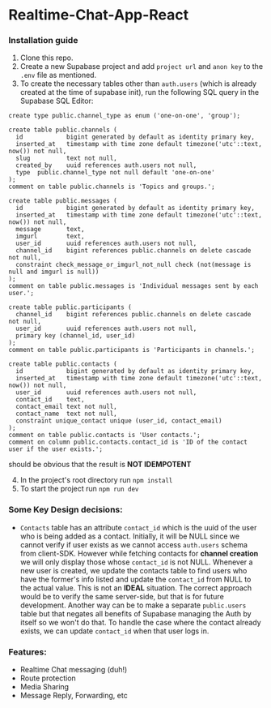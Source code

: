 # Realtime-Chat-App-React

### Installation guide
1. Clone this repo.
2. Create a new Supabase project and add `project url` and `anon key` to the `.env` file as mentioned.
3. To create the necessary tables other than `auth.users` (which is already created at the time of supabase init), run the following SQL query in the Supabase SQL Editor:
```
create type public.channel_type as enum ('one-on-one', 'group');

create table public.channels (
  id            bigint generated by default as identity primary key,
  inserted_at   timestamp with time zone default timezone('utc'::text, now()) not null,
  slug          text not null,
  created_by    uuid references auth.users not null,
  type  public.channel_type not null default 'one-on-one'
);
comment on table public.channels is 'Topics and groups.';

create table public.messages (
  id            bigint generated by default as identity primary key,
  inserted_at   timestamp with time zone default timezone('utc'::text, now()) not null,
  message       text,
  imgurl        text,
  user_id       uuid references auth.users not null,
  channel_id    bigint references public.channels on delete cascade not null,
  constraint check_message_or_imgurl_not_null check (not(message is null and imgurl is null))
);
comment on table public.messages is 'Individual messages sent by each user.';

create table public.participants (
  channel_id    bigint references public.channels on delete cascade not null,
  user_id       uuid references auth.users not null,
  primary key (channel_id, user_id)
);
comment on table public.participants is 'Participants in channels.';

create table public.contacts (
  id            bigint generated by default as identity primary key,
  inserted_at   timestamp with time zone default timezone('utc'::text, now()) not null,
  user_id       uuid references auth.users not null,
  contact_id    text,
  contact_email text not null,
  contact_name  text not null,
  constraint unique_contact unique (user_id, contact_email)
);
comment on table public.contacts is 'User contacts.';
comment on column public.contacts.contact_id is 'ID of the contact user if the user exists.';
```
should be obvious that the result is __NOT IDEMPOTENT__ 

4. In the project's root directory run `npm install`
5. To start the project run `npm run dev`

### Some Key Design decisions:
- `Contacts` table has an attribute `contact_id` which is the uuid of the user who is being added as a contact. Initially, it will be NULL since we cannot verify if user exists as we cannot access `auth.users` schema from client-SDK. However while fetching contacts for __channel creation__ we will only display those whose `contact_id` is not NULL. Whenever a new user is created, we update the contacts table to find users who have the former's info listed and update the `contact_id` from NULL to the actual value. This is not an __IDEAL__ situation. The correct approach would be to verify the same server-side, but that is for future development. Another way can be to make a separate `public.users` table but that negates all benefits of Supabase managing the Auth by itself so we won't do that. To handle the case where the contact already exists, we can update `contact_id` when that user logs in.

### Features:
- Realtime Chat messaging (duh!)
- Route protection
- Media Sharing
- Message Reply, Forwarding, etc